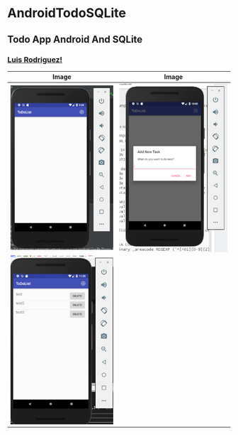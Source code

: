 # AndroidTodoSQLite
## Todo App Android And SQLite
### [Luis Rodriguez!](http://google.com)


Image | Image
------------ | -------------
![screenshots](/screenshots/TodoAndroidSqlite.PNG) | ![screenshots](/screenshots/TodoAndroidSqliteAdd.PNG)
![screenshots](/screenshots/TodoAndroidSqliteList.PNG) |